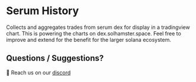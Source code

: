 # Serum History

Collects and aggregates trades from serum dex for display in a tradingview chart. This is powering the charts on dex.solhamster.space. Feel free to improve and extend for the benefit for the larger solana ecosystem.

## Questions / Suggestions?

👋 Reach us on our [discord](https://discord.gg/6gPfhwzu)
